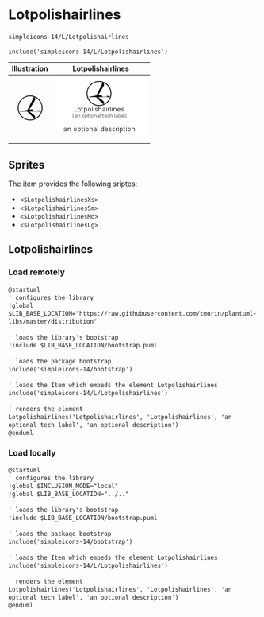# Lotpolishairlines


```text
simpleicons-14/L/Lotpolishairlines
```

```text
include('simpleicons-14/L/Lotpolishairlines')
```



| Illustration | Lotpolishairlines |
| :---: | :---: |
| ![illustration for Illustration](../../simpleicons-14/L/Lotpolishairlines.png) | ![illustration for Lotpolishairlines](../../simpleicons-14/L/Lotpolishairlines.Local.png) |



## Sprites
The item provides the following sriptes:

- `<$LotpolishairlinesXs>`
- `<$LotpolishairlinesSm>`
- `<$LotpolishairlinesMd>`
- `<$LotpolishairlinesLg>`





## Lotpolishairlines

### Load remotely
```plantuml
@startuml
' configures the library
!global $LIB_BASE_LOCATION="https://raw.githubusercontent.com/tmorin/plantuml-libs/master/distribution"

' loads the library's bootstrap
!include $LIB_BASE_LOCATION/bootstrap.puml

' loads the package bootstrap
include('simpleicons-14/bootstrap')

' loads the Item which embeds the element Lotpolishairlines
include('simpleicons-14/L/Lotpolishairlines')

' renders the element
Lotpolishairlines('Lotpolishairlines', 'Lotpolishairlines', 'an optional tech label', 'an optional description')
@enduml
```

### Load locally
```plantuml
@startuml
' configures the library
!global $INCLUSION_MODE="local"
!global $LIB_BASE_LOCATION="../.."

' loads the library's bootstrap
!include $LIB_BASE_LOCATION/bootstrap.puml

' loads the package bootstrap
include('simpleicons-14/bootstrap')

' loads the Item which embeds the element Lotpolishairlines
include('simpleicons-14/L/Lotpolishairlines')

' renders the element
Lotpolishairlines('Lotpolishairlines', 'Lotpolishairlines', 'an optional tech label', 'an optional description')
@enduml
```

